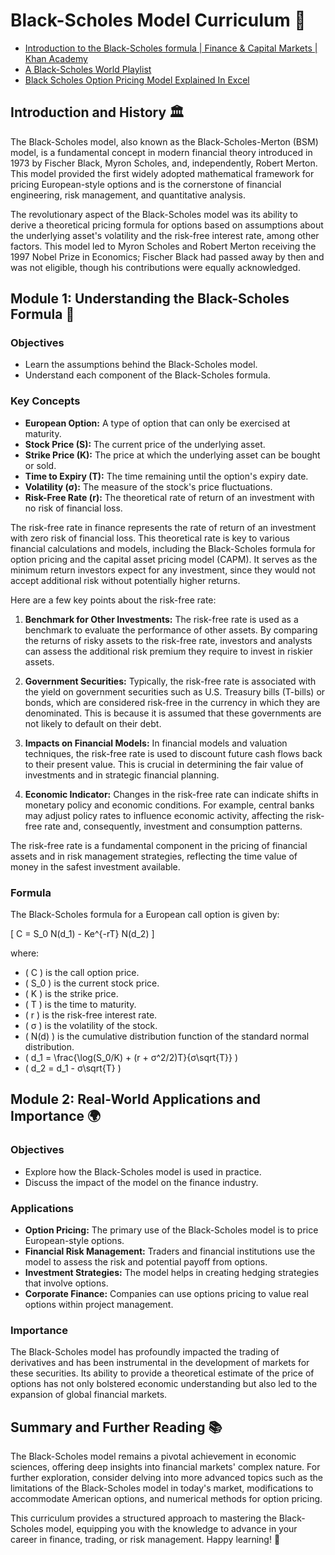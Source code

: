 # Black-Scholes Model Curriculum 📘

- [Introduction to the Black-Scholes formula | Finance & Capital Markets | Khan Academy](https://youtu.be/pr-u4LCFYEY?si=dwPt29mtEvlmr6KP)
- [A Black-Scholes World Playlist](https://youtu.be/6LhV32OIZ1Y?si=yspeuyFyKU4y5x2T)
- [Black Scholes Option Pricing Model Explained In Excel](https://youtu.be/J6OySvT-PDE?si=Fz1tlARw6_zgz6w1)

## Introduction and History 🏛️

The Black-Scholes model, also known as the Black-Scholes-Merton (BSM) model, is a fundamental concept in modern financial theory introduced in 1973 by Fischer Black, Myron Scholes, and, independently, Robert Merton. This model provided the first widely adopted mathematical framework for pricing European-style options and is the cornerstone of financial engineering, risk management, and quantitative analysis.

The revolutionary aspect of the Black-Scholes model was its ability to derive a theoretical pricing formula for options based on assumptions about the underlying asset's volatility and the risk-free interest rate, among other factors. This model led to Myron Scholes and Robert Merton receiving the 1997 Nobel Prize in Economics; Fischer Black had passed away by then and was not eligible, though his contributions were equally acknowledged.

## Module 1: Understanding the Black-Scholes Formula 📐

### Objectives
- Learn the assumptions behind the Black-Scholes model.
- Understand each component of the Black-Scholes formula.

### Key Concepts
- **European Option:** A type of option that can only be exercised at maturity.
- **Stock Price (S):** The current price of the underlying asset.
- **Strike Price (K):** The price at which the underlying asset can be bought or sold.
- **Time to Expiry (T):** The time remaining until the option's expiry date.
- **Volatility (σ):** The measure of the stock's price fluctuations.
- **Risk-Free Rate (r):** The theoretical rate of return of an investment with no risk of financial loss.

The risk-free rate in finance represents the rate of return of an investment with zero risk of financial loss. This theoretical rate is key to various financial calculations and models, including the Black-Scholes formula for option pricing and the capital asset pricing model (CAPM). It serves as the minimum return investors expect for any investment, since they would not accept additional risk without potentially higher returns.

Here are a few key points about the risk-free rate:

1. **Benchmark for Other Investments:** The risk-free rate is used as a benchmark to evaluate the performance of other assets. By comparing the returns of risky assets to the risk-free rate, investors and analysts can assess the additional risk premium they require to invest in riskier assets.

2. **Government Securities:** Typically, the risk-free rate is associated with the yield on government securities such as U.S. Treasury bills (T-bills) or bonds, which are considered risk-free in the currency in which they are denominated. This is because it is assumed that these governments are not likely to default on their debt.

3. **Impacts on Financial Models:** In financial models and valuation techniques, the risk-free rate is used to discount future cash flows back to their present value. This is crucial in determining the fair value of investments and in strategic financial planning.

4. **Economic Indicator:** Changes in the risk-free rate can indicate shifts in monetary policy and economic conditions. For example, central banks may adjust policy rates to influence economic activity, affecting the risk-free rate and, consequently, investment and consumption patterns.

The risk-free rate is a fundamental component in the pricing of financial assets and in risk management strategies, reflecting the time value of money in the safest investment available.

### Formula
The Black-Scholes formula for a European call option is given by:

\[ C = S_0 N(d_1) - Ke^{-rT} N(d_2) \]

where:
- \( C \) is the call option price.
- \( S_0 \) is the current stock price.
- \( K \) is the strike price.
- \( T \) is the time to maturity.
- \( r \) is the risk-free interest rate.
- \( σ \) is the volatility of the stock.
- \( N(d) \) is the cumulative distribution function of the standard normal distribution.
- \( d_1 = \frac{\log(S_0/K) + (r + σ^2/2)T}{σ\sqrt{T}} \)
- \( d_2 = d_1 - σ\sqrt{T} \)

## Module 2: Real-World Applications and Importance 🌍

### Objectives
- Explore how the Black-Scholes model is used in practice.
- Discuss the impact of the model on the finance industry.

### Applications
- **Option Pricing:** The primary use of the Black-Scholes model is to price European-style options.
- **Financial Risk Management:** Traders and financial institutions use the model to assess the risk and potential payoff from options.
- **Investment Strategies:** The model helps in creating hedging strategies that involve options.
- **Corporate Finance:** Companies can use options pricing to value real options within project management.

### Importance
The Black-Scholes model has profoundly impacted the trading of derivatives and has been instrumental in the development of markets for these securities. Its ability to provide a theoretical estimate of the price of options has not only bolstered economic understanding but also led to the expansion of global financial markets.

## Summary and Further Reading 📚

The Black-Scholes model remains a pivotal achievement in economic sciences, offering deep insights into financial markets' complex nature. For further exploration, consider delving into more advanced topics such as the limitations of the Black-Scholes model in today's market, modifications to accommodate American options, and numerical methods for option pricing.

This curriculum provides a structured approach to mastering the Black-Scholes model, equipping you with the knowledge to advance in your career in finance, trading, or risk management. Happy learning! 🚀
